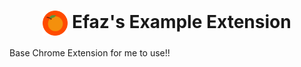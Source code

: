 <h1 align="center"><img align="center" src="https://github.com/EfazDev/efazdev-cdn/blob/main/cdn/png/logo.png?raw=true" width="40" height="40"> Efaz's Example Extension</h1>

Base Chrome Extension for me to use!!